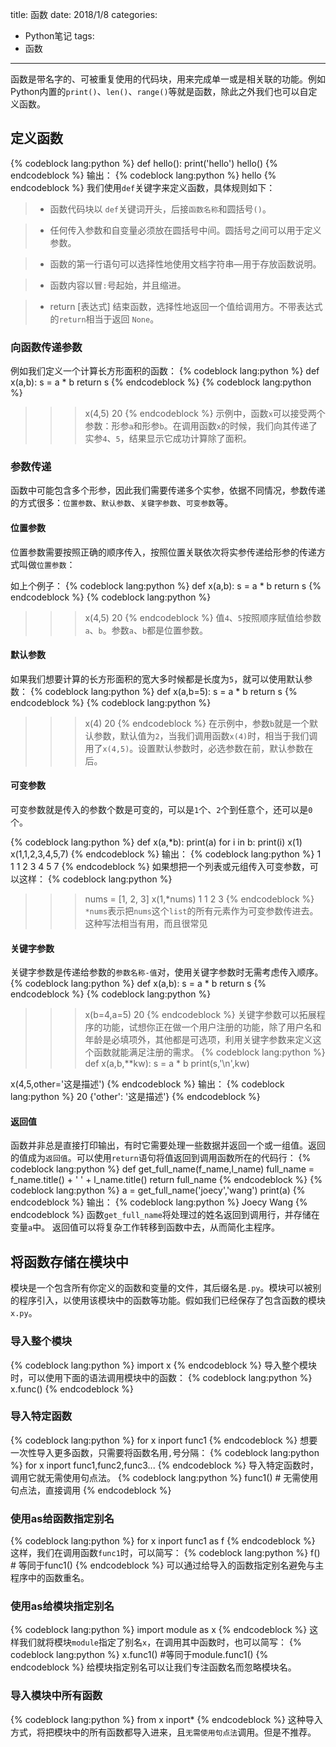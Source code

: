 title: 函数
date: 2018/1/8
categories:
- Python笔记
tags:
- 函数
---
函数是带名字的、可被重复使用的代码块，用来完成单一或是相关联的功能。例如Python内置的`print()`、`len()`、`range()`等就是函数，除此之外我们也可以自定义函数。

<!-- more -->

## 定义函数

{% codeblock lang:python %}
def hello():
    print('hello')
hello()
{% endcodeblock %}
输出：
{% codeblock lang:python %}
hello
{% endcodeblock %}
我们使用`def`关键字来定义函数，具体规则如下：

> -  函数代码块以 `def`关键词开头，后接`函数名称`和圆括号`()`。

> - 任何传入参数和自变量必须放在圆括号中间。圆括号之间可以用于定义参数。

> - 函数的第一行语句可以选择性地使用文档字符串—用于存放函数说明。

> - 函数内容以冒`:`号起始，并且缩进。

> - return [表达式] 结束函数，选择性地返回一个值给调用方。不带表达式的`return`相当于返回 `None`。

### 向函数传递参数

例如我们定义一个计算长方形面积的函数：
{% codeblock lang:python %}
def x(a,b):
    s = a * b
    return s
{% endcodeblock %}
{% codeblock lang:python %}
>>> x(4,5)
20
{% endcodeblock %}
示例中，函数`x`可以接受两个参数：形参`a`和形参`b`。在调用函数`x`的时候，我们向其传递了实参`4`、`5`，结果显示它成功计算除了面积。

### 参数传递

函数中可能包含多个形参，因此我们需要传递多个实参，依据不同情况，参数传递的方式很多：`位置参数`、`默认参数`、`关键字参数`、`可变参数`等。

#### 位置参数
位置参数需要按照正确的顺序传入，按照位置关联依次将实参传递给形参的传递方式叫做`位置参数`：

如上个例子：
{% codeblock lang:python %}
def x(a,b):
    s = a * b
    return s
{% endcodeblock %}
{% codeblock lang:python %}
>>> x(4,5)
20
{% endcodeblock %}
值`4`、`5`按照顺序赋值给参数`a`、`b`。参数`a`、`b`都是位置参数。

#### 默认参数
如果我们想要计算的长方形面积的宽大多时候都是长度为`5`，就可以使用默认参数：
{% codeblock lang:python %}
def x(a,b=5):
    s = a * b
    return s
{% endcodeblock %}
{% codeblock lang:python %}
>>> x(4)
20
{% endcodeblock %}
在示例中，参数`b`就是一个默认参数，默认值为`2`，当我们调用函数`x(4)`时，相当于我们调用了`x(4,5)`。设置默认参数时，必选参数在前，默认参数在后。

#### 可变参数
可变参数就是传入的参数个数是可变的，可以是`1`个、`2`个到任意个，还可以是`0`个。

{% codeblock lang:python %}
def x(a,*b):
	print(a)
	for i in b:
		print(i)
x(1)
x(1,1,2,3,4,5,7)
{% endcodeblock %}
输出：
{% codeblock lang:python %}
1
1
1
2
3
4
5
7
{% endcodeblock %}
如果想把一个列表或元组传入可变参数，可以这样：
{% codeblock lang:python %}
>>> nums = [1, 2, 3]
>>> x(1,*nums)
1
1
2
3
{% endcodeblock %}
`*nums`表示把`nums`这个`list`的所有元素作为可变参数传进去。这种写法相当有用，而且很常见
#### 关键字参数
关键字参数是传递给参数的`参数名称-值`对，使用关键字参数时无需考虑传入顺序。
{% codeblock lang:python %}
def x(a,b):
    s = a * b
    return s
{% endcodeblock %}
{% codeblock lang:python %}
>>> x(b=4,a=5)
20
{% endcodeblock %}
关键字参数可以拓展程序的功能，试想你正在做一个用户注册的功能，除了用户名和年龄是必填项外，其他都是可选项，利用关键字参数来定义这个函数就能满足注册的需求。
{% codeblock lang:python %}
def x(a,b,**kw):
    s = a * b
    print(s,'\n',kw)
    
x(4,5,other='这是描述')
{% endcodeblock %}
输出：
{% codeblock lang:python %}
20
 {'other': '这是描述'}
{% endcodeblock %}

#### 返回值
函数并非总是直接打印输出，有时它需要处理一些数据并返回一个或一组值。返回的值成为`返回值`。可以使用`return`语句将值返回到调用函数所在的代码行：
{% codeblock lang:python %}
def get_full_name(f_name,l_name)
    full_name = f_name.title() + ' ' + l_name.title()
    return full_name
{% endcodeblock %}
{% codeblock lang:python %}
a = get_full_name('joecy','wang')
print(a)
{% endcodeblock %}
输出：
{% codeblock lang:python %}
Joecy Wang
{% endcodeblock %}
函数`get_full_name`将处理过的姓名返回到调用行，并存储在变量`a`中。
返回值可以将复杂工作转移到函数中去，从而简化主程序。

## 将函数存储在模块中
模块是一个包含所有你定义的函数和变量的文件，其后缀名是`.py`。模块可以被别的程序引入，以使用该模块中的函数等功能。假如我们已经保存了包含函数的模块`x.py`。
### 导入整个模块
{% codeblock lang:python %}
import x
{% endcodeblock %}
导入整个模块时，可以使用下面的语法调用模块中的函数：
{% codeblock lang:python %}
x.func()
{% endcodeblock %}
### 导入特定函数

{% codeblock lang:python %}
for x inport func1
{% endcodeblock %}
想要一次性导入更多函数，只需要将函数名用`,`号分隔：
{% codeblock lang:python %}
for x inport func1,func2,func3...
{% endcodeblock %}
导入特定函数时，调用它就无需使用句点法。
{% codeblock lang:python %}
func1()  # 无需使用句点法，直接调用
{% endcodeblock %}
### 使用as给函数指定别名
{% codeblock lang:python %}
for x inport func1 as f
{% endcodeblock %}
这样，我们在调用函数`func1`时，可以简写：
{% codeblock lang:python %}
f()  # 等同于func1()
{% endcodeblock %}
可以通过给导入的函数指定别名避免与主程序中的函数重名。

### 使用as给模块指定别名

{% codeblock lang:python %}
import module as x
{% endcodeblock %}
这样我们就将模块`module`指定了别名`x`，在调用其中函数时，也可以简写：
{% codeblock lang:python %}
x.func1()  #等同于module.func1()
{% endcodeblock %}
给模块指定别名可以让我们专注函数名而忽略模块名。

### 导入模块中所有函数
{% codeblock lang:python %}
from x inport*
{% endcodeblock %}
这种导入方式，将把模块中的所有函数都导入进来，且`无需使用句点法`调用。但是不推荐。
